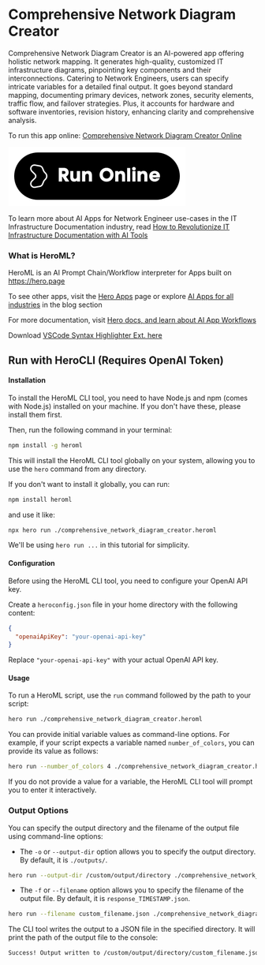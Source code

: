 # Comprehensive Network Diagram Creator

Comprehensive Network Diagram Creator is an AI-powered app offering holistic network mapping. It generates high-quality, customized IT infrastructure diagrams, pinpointing key components and their interconnections. Catering to Network Engineers, users can specify intricate variables for a detailed final output. It goes beyond standard mapping, documenting primary devices, network zones, security elements, traffic flow, and failover strategies. Plus, it accounts for hardware and software inventories, revision history, enhancing clarity and comprehensive analysis.

To run this app online: [Comprehensive Network Diagram Creator Online](https://hero.page/app/comprehensive-network-diagram-creator-ai-powered-holistic-network-mapping/QKHvHp6jsmULme5YQyFI)

[![Run Comprehensive Network Diagram Creator Online](/assets/run.svg)](https://hero.page/app/comprehensive-network-diagram-creator-ai-powered-holistic-network-mapping/QKHvHp6jsmULme5YQyFI)

To learn more about AI Apps for Network Engineer use-cases in the IT Infrastructure Documentation industry, read [How to Revolutionize IT Infrastructure Documentation with AI Tools](https://hero.page/blog/ai/it-infrastructure-documentation/how-to-revolutionize-it-infrastructure-documentation-with-ai-tools/171011)

### What is HeroML?
HeroML is an AI Prompt Chain/Workflow interpreter for Apps built on https://hero.page 

To see other apps, visit the [Hero Apps](https://hero.page/apps) page or explore [AI Apps for all industries](https://hero.page/blog) in the blog section

For more documentation, visit [Hero docs, and learn about AI App Workflows](https://hero.page/tutorials/introduction-to-heroml)

Download [VSCode Syntax Highlighter Ext. here](https://marketplace.visualstudio.com/items?itemName=hero-page.heroml)

## Run with HeroCLI (Requires OpenAI Token)

#### Installation

To install the HeroML CLI tool, you need to have Node.js and npm (comes with Node.js) installed on your machine. If you don't have these, please install them first. 

Then, run the following command in your terminal:

```bash
npm install -g heroml
```

This will install the HeroML CLI tool globally on your system, allowing you to use the `hero` command from any directory.

If you don't want to install it globally, you can run:

```bash
npm install heroml
```

and use it like:

```bash
npx hero run ./comprehensive_network_diagram_creator.heroml
```

We'll be using `hero run ...` in this tutorial for simplicity.

#### Configuration

Before using the HeroML CLI tool, you need to configure your OpenAI API key. 

Create a `heroconfig.json` file in your home directory with the following content:

```json
{
  "openaiApiKey": "your-openai-api-key"
}
```

Replace `"your-openai-api-key"` with your actual OpenAI API key.

#### Usage

To run a HeroML script, use the `run` command followed by the path to your script:

```bash
hero run ./comprehensive_network_diagram_creator.heroml
```

You can provide initial variable values as command-line options. For example, if your script expects a variable named `number_of_colors`, you can provide its value as follows:

```bash
hero run --number_of_colors 4 ./comprehensive_network_diagram_creator.heroml
```

If you do not provide a value for a variable, the HeroML CLI tool will prompt you to enter it interactively.

### Output Options

You can specify the output directory and the filename of the output file using command-line options:

- The `-o` or `--output-dir` option allows you to specify the output directory. By default, it is `./outputs/`.

```bash
hero run --output-dir /custom/output/directory ./comprehensive_network_diagram_creator.heroml
```

- The `-f` or `--filename` option allows you to specify the filename of the output file. By default, it is `response_TIMESTAMP.json`.

```bash
hero run --filename custom_filename.json ./comprehensive_network_diagram_creator.heroml
```

The CLI tool writes the output to a JSON file in the specified directory. It will print the path of the output file to the console:

```bash
Success! Output written to /custom/output/directory/custom_filename.json
```

